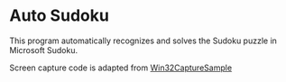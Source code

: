 # Auto Sudoku

This program automatically recognizes and solves the Sudoku puzzle in Microsoft Sudoku.

Screen capture code is adapted from [Win32CaptureSample](https://github.com/robmikh/Win32CaptureSample)
